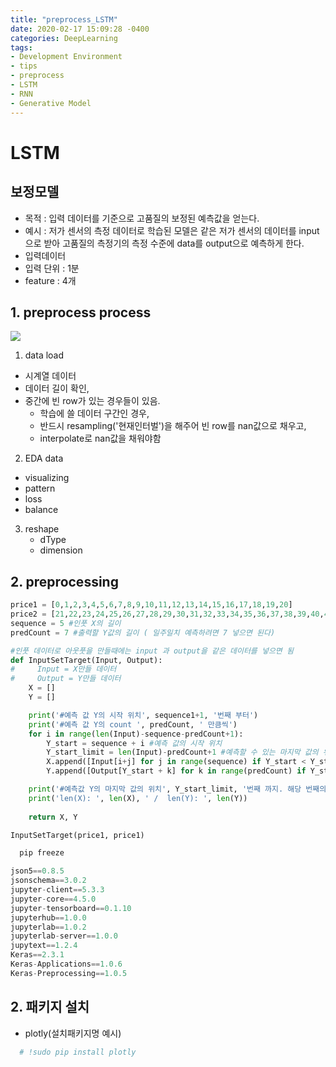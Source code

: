 ```yaml
---
title: "preprocess_LSTM"
date: 2020-02-17 15:09:28 -0400
categories: DeepLearning
tags:
- Development Environment
- tips
- preprocess
- LSTM
- RNN
- Generative Model
---
```


# LSTM 
## 보정모델
 - 목적 : 입력 데이터를 기준으로 고품질의 보정된 예측값을 얻는다.
 - 예시 : 저가 센서의 측정 데이터로 학습된 모델은 같은 저가 센서의 데이터를 input으로 받아 고품질의 측정기의 측정 수준에 data를 output으로 예측하게 한다.
 - 입력데이터 
  - 입력 단위 : 1분
  - feature : 4개
  
## 1. preprocess process

![](https://github.com/jypost/jypost.github.io/blob/master/img/LSTM_datamanager_jyp.png?raw=true)<br>

1. data load
 - 시계열 데이터 
  - 데이터 길이 확인,
  - 중간에 빈 row가 있는 경우들이 있음.
    - 학습에 쓸 데이터 구간인 경우,
     - 반드시 resampling('현재인터벌')을 해주어 빈 row를 nan값으로 채우고,
     - interpolate로 nan값을 채워야함
2. EDA data
  - visualizing
  - pattern
  - loss
  - balance
3. reshape
   - dType
   - dimension

## 2. preprocessing

```python
price1 = [0,1,2,3,4,5,6,7,8,9,10,11,12,13,14,15,16,17,18,19,20]
price2 = [21,22,23,24,25,26,27,28,29,30,31,32,33,34,35,36,37,38,39,40,41]
sequence = 5 #인풋 X의 길이
predCount = 7 #출력할 Y값의 길이 ( 일주일치 예측하려면 7 넣으면 된다)

#인풋 데이터로 아웃풋을 만들때에는 input 과 output을 같은 데이터를 넣으면 됨
def InputSetTarget(Input, Output):
#     Input = X만들 데이터
#     Output = Y만들 데이터
    X = []
    Y = []

    print('#예측 값 Y의 시작 위치', sequence1+1, '번째 부터')
    print('#예측 값 Y의 count ', predCount, ' 만큼씩')
    for i in range(len(Input)-sequence-predCount+1):
        Y_start = sequence + i #예측 값의 시작 위치
        Y_start_limit = len(Input)-predCount+1 #예측할 수 있는 마지막 값의 위치
        X.append([Input[i+j] for j in range(sequence) if Y_start < Y_start_limit])
        Y.append([Output[Y_start + k] for k in range(predCount) if Y_start < Y_start_limit])

    print('#예측값 Y의 마지막 값의 위치', Y_start_limit, '번째 까지. 해당 번째의 시작 값은', price1[len(price1)-predCount])
    print('len(X): ', len(X), ' /  len(Y): ', len(Y))
    
    return X, Y

InputSetTarget(price1, price1)
```



```python
  pip freeze
```
```python
json5==0.8.5
jsonschema==3.0.2
jupyter-client==5.3.3
jupyter-core==4.5.0
jupyter-tensorboard==0.1.10
jupyterhub==1.0.0
jupyterlab==1.0.2
jupyterlab-server==1.0.0
jupytext==1.2.4
Keras==2.3.1
Keras-Applications==1.0.6
Keras-Preprocessing==1.0.5
```

## 2. 패키지 설치
 
 - plotly(설치패키지명 예시)
 
```python
  # !sudo pip install plotly
```
